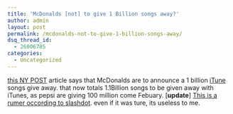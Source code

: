 ```yaml
---
title: 'McDonalds [not] to give 1 Billion songs away?'
author: admin
layout: post
permalink: /mcdonalds-not-to-give-1-billion-songs-away/
dsq_thread_id:
  - 26006785
categories:
  - Uncategorized
---
```

[this NY POST][1] article says that McDonalds are to announce a 1 billion [iTune][2] songs give away. that now totals 1.1Billion songs to be given away with iTunes, as pepsi are giving 100 million come Febuary. [**update**] [This is a rumer occording to slashdot][3]. even if it was ture, its useless to me.

 [1]: http://www.nypost.com/business/10067.htm
 [2]: http://www.apple.com/itunes
 [3]: http://apple.slashdot.org/apple/03/11/07/026244.shtml?tid=141&tid=176&tid=188